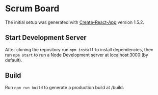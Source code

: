 # Scrum Board

The initial setup was generated with [Create-React-App](https://github.com/facebook/create-react-app) version 1.5.2.

## Start Development Server

After cloning the repository run ```npm install``` to install dependencies, then run ```npm start``` to run a Node Development server at localhost:3000 (by default).

## Build

Run ```npm run build``` to generate a production build at /build.
